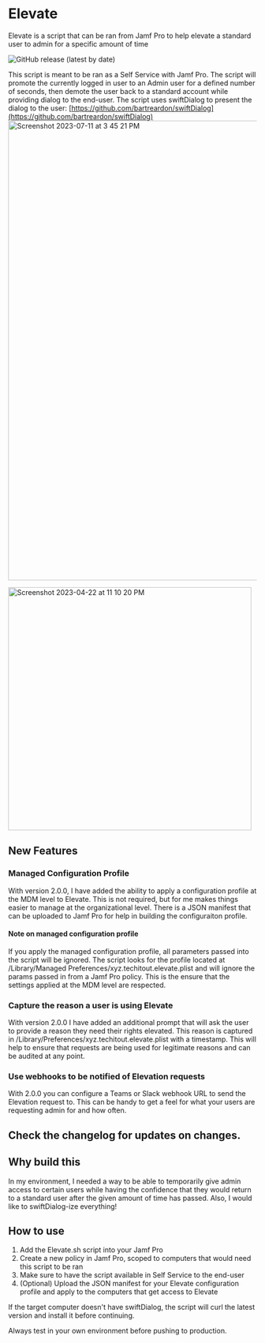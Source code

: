 # Elevate
Elevate is a script that can be ran from Jamf Pro to help elevate a standard user to admin for a specific amount of time

![GitHub release (latest by date)](https://img.shields.io/github/v/release/robjschroeder/Elevate?display_name=tag)

This script is meant to be ran as a Self Service with Jamf Pro. The script will promote the currently logged in user to an Admin user for a defined number of seconds, then demote the user back to a standard account while providing dialog to the end-user. The script uses swiftDialog to present the dialog to the user: [https://github.com/bartreardon/swiftDialog](https://github.com/bartreardon/swiftDialog)
<img width="932" alt="Screenshot 2023-07-11 at 3 45 21 PM" src="https://github.com/robjschroeder/Elevate/assets/23343243/f7bcb268-dea9-49ce-928f-278db7a96644">

<img width="493" alt="Screenshot 2023-04-22 at 11 10 20 PM" src="https://user-images.githubusercontent.com/23343243/233823115-7266230a-2411-4c9e-be4b-a1bc6d1fbdb6.png">

## New Features
### Managed Configuration Profile
With version 2.0.0, I have added the ability to apply a configuration profile at the MDM level to Elevate. This is not required, but for me makes things easier to manage at the organizational level. There is a JSON manifest that can be uploaded to Jamf Pro for help in building the configuraiton profile. 
#### Note on managed configuration profile
If you apply the managed configuration profile, all parameters passed into the script will be ignored. The script looks for the profile located at /Library/Managed Preferences/xyz.techitout.elevate.plist and will ignore the params passed in from a Jamf Pro policy. This is the ensure that the settings applied at the MDM level are respected. 
### Capture the reason a user is using Elevate
With version 2.0.0 I have added an additional prompt that will ask the user to provide a reason they need their rights elevated. This reason is captured in /Library/Preferences/xyz.techitout.elevate.plist with a timestamp. This will help to ensure that requests are being used for legitimate reasons and can be audited at any point. 
### Use webhooks to be notified of Elevation requests
With 2.0.0 you can configure a Teams or Slack webhook URL to send the Elevation request to. This can be handy to get a feel for what your users are requesting admin for and how often.

## Check the changelog for updates on changes.

## Why build this
In my environment, I needed a way to be able to temporarily give admin access to certain users while having the confidence that they would return to a standard user after the given amount of time has passed. Also, I would like to swiftDialog-ize everything!

## How to use
1. Add the Elevate.sh script into your Jamf Pro
2. Create a new policy in Jamf Pro, scoped to computers that would need this script to be ran
3. Make sure to have the script available in Self Service to the end-user
4. (Optional) Upload the JSON manifest for your Elevate configuration profile and apply to the computers that get access to Elevate

If the target computer doesn't have swiftDialog, the script will curl the latest version and install it before continuing. 

Always test in your own environment before pushing to production.
